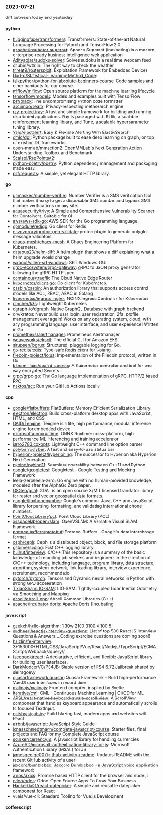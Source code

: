 ### 2020-07-21
diff between today and yesterday

#### python
* [huggingface/transformers](https://github.com/huggingface/transformers): Transformers: State-of-the-art Natural Language Processing for Pytorch and TensorFlow 2.0.
* [apache/incubator-superset](https://github.com/apache/incubator-superset): Apache Superset (incubating) is a modern, enterprise-ready business intelligence web application
* [Adityaojas/sudoku-solver](https://github.com/Adityaojas/sudoku-solver): Solves sudoku in a real time webcam feed
* [chubin/wttr.in](https://github.com/chubin/wttr.in):  The right way to check the weather
* [threat9/routersploit](https://github.com/threat9/routersploit): Exploitation Framework for Embedded Devices
* [Dod-o/Statistical-Learning-Method_Code](https://github.com/Dod-o/Statistical-Learning-Method_Code): 
* [talkpython/python-for-absolute-beginners-course](https://github.com/talkpython/python-for-absolute-beginners-course): Code samples and other handouts for our course.
* [mlflow/mlflow](https://github.com/mlflow/mlflow): Open source platform for the machine learning lifecycle
* [tensorflow/models](https://github.com/tensorflow/models): Models and examples built with TensorFlow
* [psf/black](https://github.com/psf/black): The uncompromising Python code formatter
* [asciimoo/searx](https://github.com/asciimoo/searx): Privacy-respecting metasearch engine
* [ray-project/ray](https://github.com/ray-project/ray): A fast and simple framework for building and running distributed applications. Ray is packaged with RLlib, a scalable reinforcement learning library, and Tune, a scalable hyperparameter tuning library.
* [Yelp/elastalert](https://github.com/Yelp/elastalert): Easy & Flexible Alerting With ElasticSearch
* [dmlc/dgl](https://github.com/dmlc/dgl): Python package built to ease deep learning on graph, on top of existing DL frameworks.
* [open-mmlab/mmaction2](https://github.com/open-mmlab/mmaction2): OpenMMLab's Next Generation Action Understanding Toolbox and Benchmark
* [Scalsol/RepPointsV2](https://github.com/Scalsol/RepPointsV2): 
* [python-poetry/poetry](https://github.com/python-poetry/poetry): Python dependency management and packaging made easy.
* [psf/requests](https://github.com/psf/requests): A simple, yet elegant HTTP library.

#### go
* [upmasked/number-verifier](https://github.com/upmasked/number-verifier): Number Verifier is a SMS verification tool that makes it easy to get a disposable SMS number and bypass SMS number verifications on any site.
* [aquasecurity/trivy](https://github.com/aquasecurity/trivy): A Simple and Comprehensive Vulnerability Scanner for Containers, Suitable for CI
* [aws/aws-sdk-go](https://github.com/aws/aws-sdk-go): AWS SDK for the Go programming language.
* [gomodule/redigo](https://github.com/gomodule/redigo): Go client for Redis
* [envoyproxy/protoc-gen-validate](https://github.com/envoyproxy/protoc-gen-validate): protoc plugin to generate polyglot message validators
* [chaos-mesh/chaos-mesh](https://github.com/chaos-mesh/chaos-mesh): A Chaos Engineering Platform for Kubernetes.
* [databus23/helm-diff](https://github.com/databus23/helm-diff): A helm plugin that shows a diff explaining what a helm upgrade would change
* [wxbool/video-srt-windows](https://github.com/wxbool/video-srt-windows): SRT Windows-GUI 
* [grpc-ecosystem/grpc-gateway](https://github.com/grpc-ecosystem/grpc-gateway): gRPC to JSON proxy generator following the gRPC HTTP spec
* [containous/traefik](https://github.com/containous/traefik): The Cloud Native Edge Router
* [kubernetes/client-go](https://github.com/kubernetes/client-go): Go client for Kubernetes.
* [casbin/casbin](https://github.com/casbin/casbin): An authorization library that supports access control models like ACL, RBAC, ABAC in Golang
* [kubernetes/ingress-nginx](https://github.com/kubernetes/ingress-nginx): NGINX Ingress Controller for Kubernetes
* [rancher/k3s](https://github.com/rancher/k3s): Lightweight Kubernetes
* [dgraph-io/dgraph](https://github.com/dgraph-io/dgraph): Native GraphQL Database with graph backend
* [ory/kratos](https://github.com/ory/kratos): Never build user login, user registration, 2fa, profile management ever again! Works on any operating system, cloud, with any programming language, user interface, and user experience! Written in Go.
* [prometheus/alertmanager](https://github.com/prometheus/alertmanager): Prometheus Alertmanager
* [weaveworks/eksctl](https://github.com/weaveworks/eksctl): The official CLI for Amazon EKS
* [sirupsen/logrus](https://github.com/sirupsen/logrus): Structured, pluggable logging for Go.
* [go-redis/redis](https://github.com/go-redis/redis): Type-safe Redis client for Golang
* [filecoin-project/lotus](https://github.com/filecoin-project/lotus): Implementation of the Filecoin protocol, written in Go
* [bitnami-labs/sealed-secrets](https://github.com/bitnami-labs/sealed-secrets): A Kubernetes controller and tool for one-way encrypted Secrets
* [grpc/grpc-go](https://github.com/grpc/grpc-go): The Go language implementation of gRPC. HTTP/2 based RPC
* [nektos/act](https://github.com/nektos/act): Run your GitHub Actions locally 

#### cpp
* [google/flatbuffers](https://github.com/google/flatbuffers): FlatBuffers: Memory Efficient Serialization Library
* [electron/electron](https://github.com/electron/electron): Build cross-platform desktop apps with JavaScript, HTML, and CSS
* [OAID/Tengine](https://github.com/OAID/Tengine): Tengine is a lite, high performance, modular inference engine for embedded device
* [microsoft/onnxruntime](https://github.com/microsoft/onnxruntime): ONNX Runtime: cross-platform, high performance ML inferencing and training accelerator
* [jarro2783/cxxopts](https://github.com/jarro2783/cxxopts): Lightweight C++ command line option parser
* [polybar/polybar](https://github.com/polybar/polybar): A fast and easy-to-use status bar
* [hyperion-project/hyperion.ng](https://github.com/hyperion-project/hyperion.ng): The successor to Hyperion aka Hyperion Next Generation
* [pybind/pybind11](https://github.com/pybind/pybind11): Seamless operability between C++11 and Python
* [google/googletest](https://github.com/google/googletest): Googletest - Google Testing and Mocking Framework
* [leela-zero/leela-zero](https://github.com/leela-zero/leela-zero): Go engine with no human-provided knowledge, modeled after the AlphaGo Zero paper.
* [OSGeo/gdal](https://github.com/OSGeo/gdal): GDAL is an open source X/MIT licensed translator library for raster and vector geospatial data formats.
* [google/libphonenumber](https://github.com/google/libphonenumber): Google's common Java, C++ and JavaScript library for parsing, formatting, and validating international phone numbers.
* [PointCloudLibrary/pcl](https://github.com/PointCloudLibrary/pcl): Point Cloud Library (PCL)
* [xdspacelab/openvslam](https://github.com/xdspacelab/openvslam): OpenVSLAM: A Versatile Visual SLAM Framework
* [protocolbuffers/protobuf](https://github.com/protocolbuffers/protobuf): Protocol Buffers - Google's data interchange format
* [ceph/ceph](https://github.com/ceph/ceph): Ceph is a distributed object, block, and file storage platform
* [gabime/spdlog](https://github.com/gabime/spdlog): Fast C++ logging library.
* [huihut/interview](https://github.com/huihut/interview):  C/C++ This repository is a summary of the basic knowledge of recruiting job seekers and beginners in the direction of C/C++ technology, including language, program library, data structure, algorithm, system, network, link loading library, interview experience, recruitment, recommendatio
* [pytorch/pytorch](https://github.com/pytorch/pytorch): Tensors and Dynamic neural networks in Python with strong GPU acceleration
* [TixiaoShan/LIO-SAM](https://github.com/TixiaoShan/LIO-SAM): LIO-SAM: Tightly-coupled Lidar Inertial Odometry via Smoothing and Mapping
* [abseil/abseil-cpp](https://github.com/abseil/abseil-cpp): Abseil Common Libraries (C++)
* [apache/incubator-doris](https://github.com/apache/incubator-doris): Apache Doris (Incubating)

#### javascript
* [geekxh/hello-algorithm](https://github.com/geekxh/hello-algorithm):  1 30w  2100  3100  4 100  5    
* [sudheerj/reactjs-interview-questions](https://github.com/sudheerj/reactjs-interview-questions): List of top 500 ReactJS Interview Questions & Answers....Coding exercise questions are coming soon!!
* [haizlin/fe-interview](https://github.com/haizlin/fe-interview):  3+153000+HTML/CSS/JavaScript/Vue/React/Nodejs/TypeScript/ECMAScritpt/Webpack/Jquery//
* [facebook/react](https://github.com/facebook/react): A declarative, efficient, and flexible JavaScript library for building user interfaces.
* [DarkModderVC/PS4JB](https://github.com/DarkModderVC/PS4JB): Stable version of PS4 6.72 Jailbreak shared by sleirsgoevy
* [quasarframework/quasar](https://github.com/quasarframework/quasar): Quasar Framework - Build high-performance VueJS user interfaces in record time
* [malinajs/malinajs](https://github.com/malinajs/malinajs): Frontend compiler, inspired by Svelte
* [iterative/cml](https://github.com/iterative/cml):  CML - Continuous Machine Learning | CI/CD for ML
* [APSL/react-native-keyboard-aware-scroll-view](https://github.com/APSL/react-native-keyboard-aware-scroll-view): A ScrollView component that handles keyboard appearance and automatically scrolls to focused TextInput.
* [gatsbyjs/gatsby](https://github.com/gatsbyjs/gatsby): Build blazing fast, modern apps and websites with React
* [airbnb/javascript](https://github.com/airbnb/javascript): JavaScript Style Guide
* [jonasschmedtmann/complete-javascript-course](https://github.com/jonasschmedtmann/complete-javascript-course): Starter files, final projects and FAQ for my Complete JavaScript course
* [scurker/currency.js](https://github.com/scurker/currency.js): A javascript library for handling currencies
* [AzureAD/microsoft-authentication-library-for-js](https://github.com/AzureAD/microsoft-authentication-library-for-js): Microsoft Authentication Library (MSAL) for JS
* [jamesgeorge007/github-activity-readme](https://github.com/jamesgeorge007/github-activity-readme): Updates README with the recent GitHub activity of a user
* [jaxcore/bumblebee](https://github.com/jaxcore/bumblebee): Jaxcore Bumblebee - a JavaScript voice application framework
* [axios/axios](https://github.com/axios/axios): Promise based HTTP client for the browser and node.js
* [odoo/odoo](https://github.com/odoo/odoo): Odoo. Open Source Apps To Grow Your Business.
* [Hacker0x01/react-datepicker](https://github.com/Hacker0x01/react-datepicker): A simple and reusable datepicker component for React
* [vuejs/vue-cli](https://github.com/vuejs/vue-cli):  Standard Tooling for Vue.js Development

#### coffeescript
